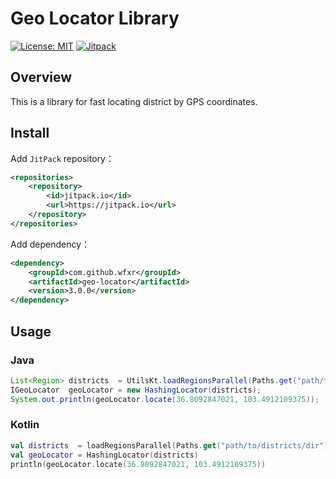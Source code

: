 # Geo Locator Library

[![License: MIT](https://img.shields.io/badge/License-MIT-yellow.svg)](https://opensource.org/licenses/MIT)
[![Jitpack](https://jitpack.io/v/wfxr/geo-locator.svg)](https://jitpack.io/#wfxr/geo-locator)

## Overview

This is a library for fast locating district by GPS coordinates.

## Install

Add `JitPack` repository：
```xml
<repositories>
    <repository>
        <id>jitpack.io</id>
        <url>https://jitpack.io</url>
    </repository>
</repositories>
```
Add dependency：
```xml
<dependency>
    <groupId>com.github.wfxr</groupId>
    <artifactId>geo-locator</artifactId>
    <version>3.0.0</version>
</dependency>
```

## Usage

### Java
``` java
List<Region> districts  = UtilsKt.loadRegionsParallel(Paths.get("path/to/districts/dir"));
IGeoLocator  geoLocator = new HashingLocator(districts);
System.out.println(geoLocator.locate(36.8092847021, 103.4912109375));
```

### Kotlin
``` kotlin
val districts  = loadRegionsParallel(Paths.get("path/to/districts/dir"))
val geoLocator = HashingLocator(districts)
println(geoLocator.locate(36.8092847021, 103.4912109375))
```
